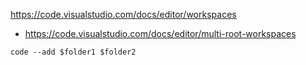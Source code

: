 https://code.visualstudio.com/docs/editor/workspaces
- https://code.visualstudio.com/docs/editor/multi-root-workspaces

`code --add $folder1 $folder2`
